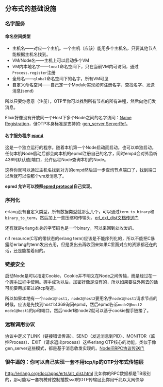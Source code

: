 ## 分布式的基础设施

### 名字服务
#### 命名空间类型
* 主机名——对应一个主机。一个主机（应该）能用多个主机名，只要其他节点能根据主机名找到。
* VM/Node名——主机上可以启动多个VM
* VM内本地名字——`local`命名空间下，只在当前VM内可访问，通过`Process.register`注册
* 全局名——`global`命名空间下的名字，所有VM可见
* 自定义命名空间——自己定一个Module实现如何注册名字、查找名字、发送消息(send)

所以只要你愿意（注册），OTP里你可以找到所有节点的所有进程，然后向他们发消息。

Elixir好像没有开放同一个Host下多个Node之间的名字访问：[Name Registration]，但OTP本身标准是支持的: [gen_server ServerRef]。

#### 名字服务程序 [epmd]
这是一个独立运行的程序，随着本机第一个Node启动而启动，也可以单独启动。任何本机Node启动后都会向本机的epmd注册自己的名字，同时empd会对外监听4369[默认值]端口，允许远程Node查询本机的Node。

这样你就可以通过主机名找到对方的empd然后进一步查询节点端口了，找到端口以后就可以像那个vm发消息了。

**epmd 允许可以按照[epmd protocol]自己实现**。

### 序列化

erlang没有自定义类型，所有数据类型就那么几个，可以通过`term_to_binary`和`binary_to_term`，然后加上一些压缩和传输头。[erl_ext_dist文档传送门]

还有就是erlang本身的字节码也是一个binary，可以来回到处收发的。

nif resource(C写的带状态的erlang term)应该是不能序列化的，所以不能把C暴露给erlang的term发出去用，但是发出去再收回来如果C里面对应的资源都还在的话，还是能接着用的。

### 链接安全

启动Node是可以指定Cookie，Cookie并不明文在Node之间传输，而是经过在一个[握手过程]中使用。握手成功以后，加密好像是没有的，所以如果要往外网去的话可能要用加密过的tcp隧道。

所以如果本地有一个`node1@host1`，`node2@host2`要用名字`node1@host1`请求节点的时候，应该是先找到host1:4369询问epmd，然后epmd告诉`node2@host2` `node1@host1`的ip和端口，然后node1和node2就可以基于cookie握手链接了。

### 远程调用协议

协议中定义了LINK（链接错误传递）、SEND（发送消息到PID）、MONITOR（监控Process）、EXIT（请求退出process）这些erlang OTP核心的功能。类似于像gen_server这些模式，都是基于消息收发实现的。[Node间RPC协议传送门]

### **很牛逼的：你可以自己实现一套不用tcp/ip的OTP分布式传输层**
http://erlang.org/doc/apps/erts/alt_dist.html 比如你的RPC数据都是TB级别的，那可能写一套机械臂控制插拔ssd的OTP传输层比你用千兆以太网快😁


[Name Registration]: https://hexdocs.pm/elixir/GenServer.html#module-name-registration
[gen_server ServerRef]: http://erlang.org/doc/man/gen_server.html#call-3
[epmd]: http://erlang.org/doc/man/epmd.html
[epmd protocol]: http://erlang.org/doc/apps/erts/erl_dist_protocol.html
[erl_ext_dist文档传送门]: http://erlang.org/doc/apps/erts/erl_ext_dist.html
[握手过程]: http://erlang.org/doc/apps/erts/erl_dist_protocol.html#id105392
[Node间RPC协议传送门]: http://erlang.org/doc/apps/erts/erl_dist_protocol.html#id106278